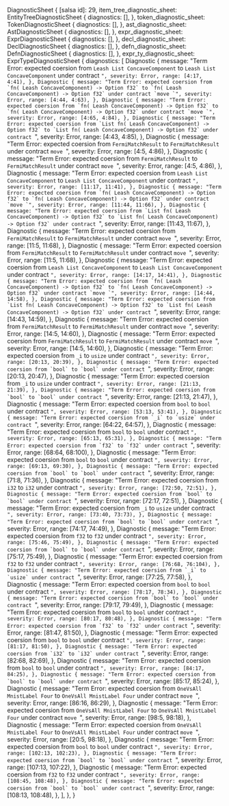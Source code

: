DiagnosticSheet {
    [salsa id]: 29,
    item_tree_diagnostic_sheet: EntityTreeDiagnosticSheet {
        diagnostics: [],
    },
    token_diagnostic_sheet: TokenDiagnosticSheet {
        diagnostics: [],
    },
    ast_diagnostic_sheet: AstDiagnosticSheet {
        diagnostics: [],
    },
    expr_diagnostic_sheet: ExprDiagnosticSheet {
        diagnostics: [],
    },
    decl_diagnostic_sheet: DeclDiagnosticSheet {
        diagnostics: [],
    },
    defn_diagnostic_sheet: DefnDiagnosticSheet {
        diagnostics: [],
    },
    expr_ty_diagnostic_sheet: ExprTypeDiagnosticSheet {
        diagnostics: [
            Diagnostic {
                message: "Term Error: expected coersion from `Leash List ConcaveComponent` to `Leash List ConcaveComponent` under contract ``",
                severity: Error,
                range: [4:17, 4:41),
            },
            Diagnostic {
                message: "Term Error: expected coersion from `fn( Leash ConcaveComponent) -> Option f32` to `fn( Leash ConcaveComponent) -> Option f32` under contract `move `",
                severity: Error,
                range: [4:44, 4:63),
            },
            Diagnostic {
                message: "Term Error: expected coersion from `fn( Leash ConcaveComponent) -> Option f32` to `fn( Leash ConcaveComponent) -> Option f32` under contract `move `",
                severity: Error,
                range: [4:65, 4:84),
            },
            Diagnostic {
                message: "Term Error: expected coersion from `List fn( Leash ConcaveComponent) -> Option f32` to `List fn( Leash ConcaveComponent) -> Option f32` under contract ``",
                severity: Error,
                range: [4:43, 4:85),
            },
            Diagnostic {
                message: "Term Error: expected coersion from `FermiMatchResult` to `FermiMatchResult` under contract `move `",
                severity: Error,
                range: [4:5, 4:86),
            },
            Diagnostic {
                message: "Term Error: expected coersion from `FermiMatchResult` to `FermiMatchResult` under contract `move `",
                severity: Error,
                range: [4:5, 4:86),
            },
            Diagnostic {
                message: "Term Error: expected coersion from `Leash List ConcaveComponent` to `Leash List ConcaveComponent` under contract ``",
                severity: Error,
                range: [11:17, 11:41),
            },
            Diagnostic {
                message: "Term Error: expected coersion from `fn( Leash ConcaveComponent) -> Option f32` to `fn( Leash ConcaveComponent) -> Option f32` under contract `move `",
                severity: Error,
                range: [11:44, 11:66),
            },
            Diagnostic {
                message: "Term Error: expected coersion from `List fn( Leash ConcaveComponent) -> Option f32` to `List fn( Leash ConcaveComponent) -> Option f32` under contract ``",
                severity: Error,
                range: [11:43, 11:67),
            },
            Diagnostic {
                message: "Term Error: expected coersion from `FermiMatchResult` to `FermiMatchResult` under contract `move `",
                severity: Error,
                range: [11:5, 11:68),
            },
            Diagnostic {
                message: "Term Error: expected coersion from `FermiMatchResult` to `FermiMatchResult` under contract `move `",
                severity: Error,
                range: [11:5, 11:68),
            },
            Diagnostic {
                message: "Term Error: expected coersion from `Leash List ConcaveComponent` to `Leash List ConcaveComponent` under contract ``",
                severity: Error,
                range: [14:17, 14:41),
            },
            Diagnostic {
                message: "Term Error: expected coersion from `fn( Leash ConcaveComponent) -> Option f32` to `fn( Leash ConcaveComponent) -> Option f32` under contract `move `",
                severity: Error,
                range: [14:44, 14:58),
            },
            Diagnostic {
                message: "Term Error: expected coersion from `List fn( Leash ConcaveComponent) -> Option f32` to `List fn( Leash ConcaveComponent) -> Option f32` under contract ``",
                severity: Error,
                range: [14:43, 14:59),
            },
            Diagnostic {
                message: "Term Error: expected coersion from `FermiMatchResult` to `FermiMatchResult` under contract `move `",
                severity: Error,
                range: [14:5, 14:60),
            },
            Diagnostic {
                message: "Term Error: expected coersion from `FermiMatchResult` to `FermiMatchResult` under contract `move `",
                severity: Error,
                range: [14:5, 14:60),
            },
            Diagnostic {
                message: "Term Error: expected coersion from `_i` to `usize` under contract ``",
                severity: Error,
                range: [20:13, 20:39),
            },
            Diagnostic {
                message: "Term Error: expected coersion from `bool` to `bool` under contract ``",
                severity: Error,
                range: [20:13, 20:47),
            },
            Diagnostic {
                message: "Term Error: expected coersion from `_i` to `usize` under contract ``",
                severity: Error,
                range: [21:13, 21:39),
            },
            Diagnostic {
                message: "Term Error: expected coersion from `bool` to `bool` under contract ``",
                severity: Error,
                range: [21:13, 21:47),
            },
            Diagnostic {
                message: "Term Error: expected coersion from `bool` to `bool` under contract ``",
                severity: Error,
                range: [53:13, 53:41),
            },
            Diagnostic {
                message: "Term Error: expected coersion from `_i` to `usize` under contract ``",
                severity: Error,
                range: [64:22, 64:57),
            },
            Diagnostic {
                message: "Term Error: expected coersion from `bool` to `bool` under contract ``",
                severity: Error,
                range: [65:13, 65:31),
            },
            Diagnostic {
                message: "Term Error: expected coersion from `f32` to `f32` under contract ``",
                severity: Error,
                range: [68:64, 68:100),
            },
            Diagnostic {
                message: "Term Error: expected coersion from `bool` to `bool` under contract ``",
                severity: Error,
                range: [69:13, 69:30),
            },
            Diagnostic {
                message: "Term Error: expected coersion from `bool` to `bool` under contract ``",
                severity: Error,
                range: [71:8, 71:36),
            },
            Diagnostic {
                message: "Term Error: expected coersion from `i32` to `i32` under contract ``",
                severity: Error,
                range: [72:50, 72:51),
            },
            Diagnostic {
                message: "Term Error: expected coersion from `bool` to `bool` under contract ``",
                severity: Error,
                range: [72:17, 72:51),
            },
            Diagnostic {
                message: "Term Error: expected coersion from `_i` to `usize` under contract ``",
                severity: Error,
                range: [73:40, 73:73),
            },
            Diagnostic {
                message: "Term Error: expected coersion from `bool` to `bool` under contract ``",
                severity: Error,
                range: [74:17, 74:49),
            },
            Diagnostic {
                message: "Term Error: expected coersion from `f32` to `f32` under contract ``",
                severity: Error,
                range: [75:46, 75:49),
            },
            Diagnostic {
                message: "Term Error: expected coersion from `bool` to `bool` under contract ``",
                severity: Error,
                range: [75:17, 75:49),
            },
            Diagnostic {
                message: "Term Error: expected coersion from `f32` to `f32` under contract ``",
                severity: Error,
                range: [76:68, 76:104),
            },
            Diagnostic {
                message: "Term Error: expected coersion from `_i` to `usize` under contract ``",
                severity: Error,
                range: [77:25, 77:58),
            },
            Diagnostic {
                message: "Term Error: expected coersion from `bool` to `bool` under contract ``",
                severity: Error,
                range: [78:17, 78:34),
            },
            Diagnostic {
                message: "Term Error: expected coersion from `bool` to `bool` under contract ``",
                severity: Error,
                range: [79:17, 79:49),
            },
            Diagnostic {
                message: "Term Error: expected coersion from `bool` to `bool` under contract ``",
                severity: Error,
                range: [80:17, 80:48),
            },
            Diagnostic {
                message: "Term Error: expected coersion from `f32` to `f32` under contract ``",
                severity: Error,
                range: [81:47, 81:50),
            },
            Diagnostic {
                message: "Term Error: expected coersion from `bool` to `bool` under contract ``",
                severity: Error,
                range: [81:17, 81:50),
            },
            Diagnostic {
                message: "Term Error: expected coersion from `i32` to `i32` under contract ``",
                severity: Error,
                range: [82:68, 82:69),
            },
            Diagnostic {
                message: "Term Error: expected coersion from `bool` to `bool` under contract ``",
                severity: Error,
                range: [84:17, 84:25),
            },
            Diagnostic {
                message: "Term Error: expected coersion from `bool` to `bool` under contract ``",
                severity: Error,
                range: [85:17, 85:24),
            },
            Diagnostic {
                message: "Term Error: expected coersion from `OneVsAll MnistLabel Four` to `OneVsAll MnistLabel Four` under contract `move `",
                severity: Error,
                range: [86:16, 86:29),
            },
            Diagnostic {
                message: "Term Error: expected coersion from `OneVsAll MnistLabel Four` to `OneVsAll MnistLabel Four` under contract `move `",
                severity: Error,
                range: [98:5, 98:18),
            },
            Diagnostic {
                message: "Term Error: expected coersion from `OneVsAll MnistLabel Four` to `OneVsAll MnistLabel Four` under contract `move `",
                severity: Error,
                range: [20:5, 98:18),
            },
            Diagnostic {
                message: "Term Error: expected coersion from `bool` to `bool` under contract ``",
                severity: Error,
                range: [102:13, 102:23),
            },
            Diagnostic {
                message: "Term Error: expected coersion from `bool` to `bool` under contract ``",
                severity: Error,
                range: [107:13, 107:22),
            },
            Diagnostic {
                message: "Term Error: expected coersion from `f32` to `f32` under contract ``",
                severity: Error,
                range: [108:45, 108:48),
            },
            Diagnostic {
                message: "Term Error: expected coersion from `bool` to `bool` under contract ``",
                severity: Error,
                range: [108:13, 108:48),
            },
        ],
    },
}